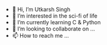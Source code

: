 - 👋 Hi, I’m Utkarsh Singh
- 👀 I’m interested in the sci-fi of life
- 🌱 I’m currently learning C & Python
- 💞️ I’m looking to collaborate on ...
- 📫 How to reach me ...

<!---
StrawhatPsycho/StrawhatPsycho is a ✨ special ✨ repository because its `README.md` (this file) appears on your GitHub profile.
You can click the Preview link to take a look at your changes.
--->
